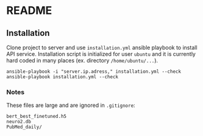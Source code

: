 # README


## Installation

Clone project to server and use `installation.yml` ansible playbook to install API service. Installation script is initialized for user `ubuntu` and it is currently hard coded in many places (ex. directory `/home/ubuntu/...`).

```
ansible-playbook -i "server.ip.adress," installation.yml --check
ansible-playbook installation.yml --check
```

### Notes

These files are large and are ignored in `.gitignore`:

```
bert_best_finetuned.h5
neuro2.db
PubMed_daily/
```

